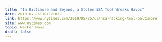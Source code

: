 ```yaml
---
title: "In Baltimore and Beyond, a Stolen NSA Tool Wreaks Havoc"
date: 2019-05-25T16:22:07Z
link: https://www.nytimes.com/2019/05/25/us/nsa-hacking-tool-baltimore.html?utm_medium=RSS&utm_source=hune
site: www.nytimes.com
topic: Hacker News
draft: false
---
```

